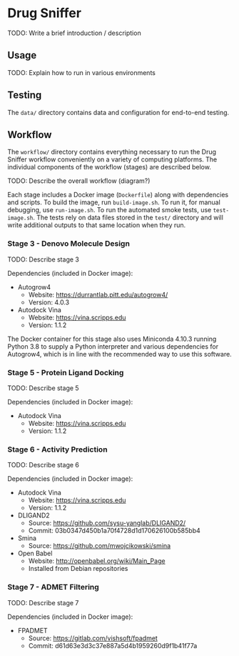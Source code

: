 # Drug Sniffer

TODO: Write a brief introduction / description

## Usage

TODO: Explain how to run in various environments

## Testing

The `data/` directory contains data and configuration for end-to-end testing.

## Workflow

The `workflow/` directory contains everything necessary to run the Drug Sniffer
workflow conveniently on a variety of computing platforms.  The individual
components of the workflow (stages) are described below.

TODO: Describe the overall workflow (diagram?)

Each stage includes a Docker image (`Dockerfile`) along with dependencies and
scripts. To build the image, run `build-image.sh`. To run it, for manual
debugging, use `run-image.sh`. To run the automated smoke tests, use
`test-image.sh`. The tests rely on data files stored in the `test/` directory
and will write additional outputs to that same location when they run.

### Stage 3 - Denovo Molecule Design

TODO: Describe stage 3

Dependencies (included in Docker image):

  * Autogrow4
    * Website: <https://durrantlab.pitt.edu/autogrow4/>
    * Version: 4.0.3
  * Autodock Vina
    * Website: <https://vina.scripps.edu>
    * Version: 1.1.2

The Docker container for this stage also uses Miniconda 4.10.3 running Python
3.8 to supply a Python interpreter and various dependencies for Autogrow4, which
is in line with the recommended way to use this software.

### Stage 5 - Protein Ligand Docking

TODO: Describe stage 5

Dependencies (included in Docker image):

  * Autodock Vina
    * Website: <https://vina.scripps.edu>
    * Version: 1.1.2

### Stage 6 - Activity Prediction

TODO: Describe stage 6

Dependencies (included in Docker image):

  * Autodock Vina
    * Website: <https://vina.scripps.edu>
    * Version: 1.1.2
  * DLIGAND2
    * Source: <https://github.com/sysu-yanglab/DLIGAND2/>
    * Commit: 03b0347d450b1a70f4728d1d170626100b585bb4
  * Smina
    * Source: <https://github.com/mwojcikowski/smina>
  * Open Babel
    * Website: <http://openbabel.org/wiki/Main_Page>
    * Installed from Debian repositories

### Stage 7 - ADMET Filtering

TODO: Describe stage 7

Dependencies (included in Docker image):

  * FPADMET
    * Source: <https://gitlab.com/vishsoft/fpadmet>
    * Commit: d61d63e3d3c37e887a5d4b1959260d9f1b41f77a


